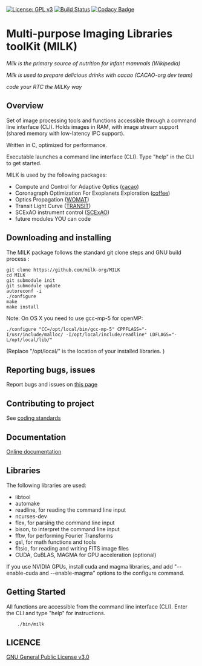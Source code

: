 [![License: GPL v3](https://img.shields.io/badge/License-GPL%20v3-blue.svg)](http://www.gnu.org/licenses/gpl-3.0)
[![Build Status](https://travis-ci.org/niptk-org/NIPTK.svg?branch=master)](https://travis-ci.org/MILK-org/MILK)
[![Codacy Badge](https://api.codacy.com/project/badge/Grade/596968680753486e8146b764644a604c)](https://www.codacy.com/app/oguyon/Cfits?utm_source=github.com&amp;utm_medium=referral&amp;utm_content=oguyon/Cfits&amp;utm_campaign=Badge_Grade)


# Multi-purpose Imaging Libraries toolKit (MILK)

*Milk is the primary source of nutrition for infant mammals (Wikipedia)*

*Milk is used to prepare delicious drinks with cacao (CACAO-org dev team)*

*code your RTC the MILKy way*

## Overview

Set of image processing tools and functions accessible through a command line interface (CLI). Holds images in RAM, with image stream support (shared memory with low-latency IPC support).

Written in C, optimized for performance.

Executable launches a command line interface (CLI). Type "help" in the CLI to get started.


MILK is used by the following packages:

- Compute and Control for Adaptive Optics ([cacao](https://github.com/cacao-org/cacao))
- Coronagraph Optimization For Exoplanets Exploration ([coffee](https://github.com/coffee-rga/coffee))
- Optics Propagation ([WOMAT](https://github.com/AtmoTurbu/WOMAT))
- Transit Light Curve ([TRANSIT](https://github.com/transitLC/TRANSIT))
- SCExAO instrument control ([SCExAO](https://github.com/SCExAO-RTS-org/SCExAO))
- future modules YOU can code



## Downloading and installing 


The MILK package follows the standard git clone steps and GNU build process :

	git clone https://github.com/milk-org/MILK
	cd MILK
	git submodule init
	git submodule update
	autoreconf -i
	./configure
	make
	make install

Note: On OS X you need to use gcc-mp-5 for openMP:

	./configure "CC=/opt/local/bin/gcc-mp-5" CPPFLAGS="-I/usr/include/malloc/ -I/opt/local/include/readline" LDFLAGS="-L/opt/local/lib/"
(Replace "/opt/local/" is the location of your installed libraries. )



## Reporting bugs, issues

Report bugs and issues on [this page]( https://github.com/milk-org/MILK/issues )


## Contributing to project


See [coding standards]( http://milk-org.github.io/MILK/html/page_coding_standards.html ) 





## Documentation

[Online documentation]( http://milk-org.github.io/MILK/html/index.html ) 


## Libraries

The following libraries are used:

- libtool
- automake
- readline, for reading the command line input
- ncurses-dev
- flex, for parsing the command line input
- bison, to interpret the command line input
- fftw, for performing Fourier Transforms
- gsl, for math functions and tools
- fitsio, for reading and writing FITS image files
- CUDA, CuBLAS, MAGMA for GPU acceleration (optional)

If you use NVIDIA GPUs, install cuda and magma libraries, and add "--enable-cuda and --enable-magma" options to the configure command.



## Getting Started

All functions are accessible from the command line interface (CLI). Enter the CLI and type "help" for instructions.

		./bin/milk


## LICENCE


[GNU General Public License v3.0]( https://github.com/milk-org/MILK/blob/master/LICENCE.txt )

